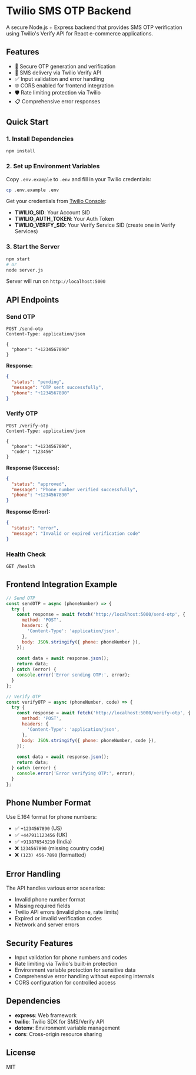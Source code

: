 # Twilio SMS OTP Backend

A secure Node.js + Express backend that provides SMS OTP verification using Twilio's Verify API for React e-commerce applications.

## Features

- 🔐 Secure OTP generation and verification
- 📱 SMS delivery via Twilio Verify API
- ✅ Input validation and error handling
- 🌐 CORS enabled for frontend integration
- 🛡️ Rate limiting protection via Twilio
- 📋 Comprehensive error responses

## Quick Start

### 1. Install Dependencies
```bash
npm install
```

### 2. Set up Environment Variables
Copy `.env.example` to `.env` and fill in your Twilio credentials:

```bash
cp .env.example .env
```

Get your credentials from [Twilio Console](https://console.twilio.com/):
- **TWILIO_SID**: Your Account SID
- **TWILIO_AUTH_TOKEN**: Your Auth Token  
- **TWILIO_VERIFY_SID**: Your Verify Service SID (create one in Verify Services)

### 3. Start the Server
```bash
npm start
# or
node server.js
```

Server will run on `http://localhost:5000`

## API Endpoints

### Send OTP
```http
POST /send-otp
Content-Type: application/json

{
  "phone": "+1234567890"
}
```

**Response:**
```json
{
  "status": "pending",
  "message": "OTP sent successfully",
  "phone": "+1234567890"
}
```

### Verify OTP
```http
POST /verify-otp
Content-Type: application/json

{
  "phone": "+1234567890",
  "code": "123456"
}
```

**Response (Success):**
```json
{
  "status": "approved",
  "message": "Phone number verified successfully",
  "phone": "+1234567890"
}
```

**Response (Error):**
```json
{
  "status": "error",
  "message": "Invalid or expired verification code"
}
```

### Health Check
```http
GET /health
```

## Frontend Integration Example

```javascript
// Send OTP
const sendOTP = async (phoneNumber) => {
  try {
    const response = await fetch('http://localhost:5000/send-otp', {
      method: 'POST',
      headers: {
        'Content-Type': 'application/json',
      },
      body: JSON.stringify({ phone: phoneNumber }),
    });
    
    const data = await response.json();
    return data;
  } catch (error) {
    console.error('Error sending OTP:', error);
  }
};

// Verify OTP
const verifyOTP = async (phoneNumber, code) => {
  try {
    const response = await fetch('http://localhost:5000/verify-otp', {
      method: 'POST',
      headers: {
        'Content-Type': 'application/json',
      },
      body: JSON.stringify({ phone: phoneNumber, code }),
    });
    
    const data = await response.json();
    return data;
  } catch (error) {
    console.error('Error verifying OTP:', error);
  }
};
```

## Phone Number Format

Use E.164 format for phone numbers:
- ✅ `+1234567890` (US)
- ✅ `+447911123456` (UK)
- ✅ `+919876543210` (India)
- ❌ `1234567890` (missing country code)
- ❌ `(123) 456-7890` (formatted)

## Error Handling

The API handles various error scenarios:
- Invalid phone number format
- Missing required fields
- Twilio API errors (invalid phone, rate limits)
- Expired or invalid verification codes
- Network and server errors

## Security Features

- Input validation for phone numbers and codes
- Rate limiting via Twilio's built-in protection
- Environment variable protection for sensitive data
- Comprehensive error handling without exposing internals
- CORS configuration for controlled access

## Dependencies

- **express**: Web framework
- **twilio**: Twilio SDK for SMS/Verify API
- **dotenv**: Environment variable management
- **cors**: Cross-origin resource sharing

## License

MIT